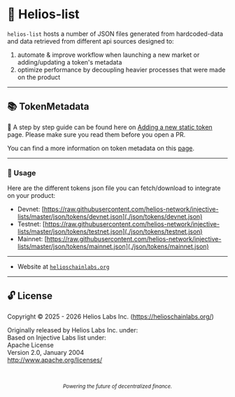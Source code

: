 # 🌟 Helios-list

`helios-list` hosts a number of JSON files generated from hardcoded-data and data retrieved from different api sources designed to:

1. automate & improve workflow when launching a new market or adding/updating a token's metadata
2. optimize performance by decoupling heavier processes that were made on the product

---

## 📚 TokenMetadata

📜 A step by step guide can be found here on [Adding a new static token](./CONTRIBUTING.md) page. Please make sure you read them before you open a PR.

You can find a more information on token metadata on this [page](./ts-scripts/README.md).

---

### 🔮 Usage

Here are the different tokens json file you can fetch/download to integrate on your product:

- Devnet: [https://raw.githubusercontent.com/helios-network/injective-lists/master/json/tokens/devnet.json](./json/tokens/devnet.json)
- Testnet: [https://raw.githubusercontent.com/helios-network/injective-lists/master/json/tokens/testnet.json](./json/tokens/testnet.json)
- Mainnet: [https://raw.githubusercontent.com/helios-network/injective-lists/master/json/tokens/mainnet.json](./json/tokens/mainnet.json)

---

- Website at <a href="https://helioschainlabs.org" target="_blank">`helioschainlabs.org`</a>

---

## 🔓 License

Copyright © 2025 - 2026 Helios Labs Inc. (https://helioschainlabs.org/)

Originally released by Helios Labs Inc. under: <br />
Based on Injective Labs list under: <br />
Apache License <br />
Version 2.0, January 2004 <br />
http://www.apache.org/licenses/

<p>&nbsp;</p>
<div align="center">
  <sub><em>Powering the future of decentralized finance.</em></sub>
</div>

